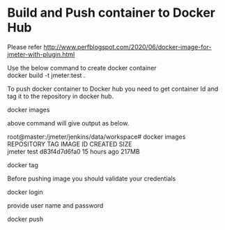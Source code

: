 # Build and Push container to Docker Hub  

Please refer http://www.perfblogspot.com/2020/06/docker-image-for-jmeter-with-plugin.html  

Use the below command to create docker container  
docker build -t jmeter:test .  

To push docker container to Docker hub you need to get container Id and tag it to the repository in docker hub.  

docker images   

above command will give output as below.  

root@master:/jmeter/jenkins/data/workspace# docker images  
REPOSITORY                  TAG                 IMAGE ID            CREATED             SIZE  
jmeter                      test                d83f4d7d6fa0        15 hours ago        217MB  

docker tag <Image ID> <docker repository name>  


Before pushing image you should validate your credentials  

docker login  

provide user name and password  

docker push <docker repository name>  